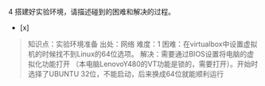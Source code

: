 4
搭建好实验环境，请描述碰到的困难和解决的过程。
- [x]  

> 知识点：实验环境准备
> 出处：网络
> 难度：1
> 困难：在virtualbox中设置虚拟机的时候找不到Linux的64位选项。 解决：需要通过BIOS设置将电脑的虚拟化功能打开
>（本电脑LenovoY480的VT功能是锁的，需要打开）。开始时选择了UBUNTU 32位，不能启动，后来换成64位就能顺利运行
